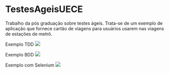 # TestesAgeisUECE
Trabalho da pós graduação sobre testes ágeis.
Trata-se de um exemplo de aplicação que fornece cartão de viagens para usuários usarem nas viagens de estações de metrô.

Exemplo TDD
![](https://i.imgur.com/2Kj6DRF.gif)


Exemplo BDD
![](https://i.imgur.com/vV88N6x.gif)

Exemplo com Selenium
![](https://i.imgur.com/ki1rvZv.gif)
